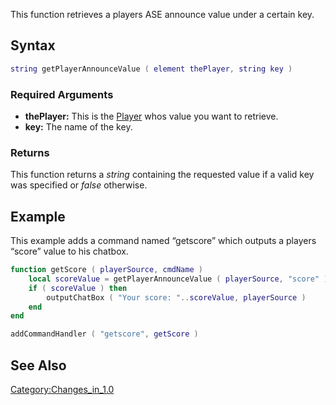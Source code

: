 This function retrieves a players ASE announce value under a certain key.

Syntax
------

``` lua
string getPlayerAnnounceValue ( element thePlayer, string key )
```

### Required Arguments

-   **thePlayer:** This is the [Player](/docs/player.md "wikilink") whos value you want to retrieve.
-   **key:** The name of the key.

### Returns

This function returns a *string* containing the requested value if a valid key was specified or *false* otherwise.

Example
-------

This example adds a command named “getscore” which outputs a players “score” value to his chatbox.

``` lua
function getScore ( playerSource, cmdName )
    local scoreValue = getPlayerAnnounceValue ( playerSource, "score" )
    if ( scoreValue ) then
        outputChatBox ( "Your score: "..scoreValue, playerSource )
    end
end

addCommandHandler ( "getscore", getScore )
```

See Also
--------

[Category:Changes\_in\_1.0](/docs/category:changes_in_1.0.md "wikilink")
